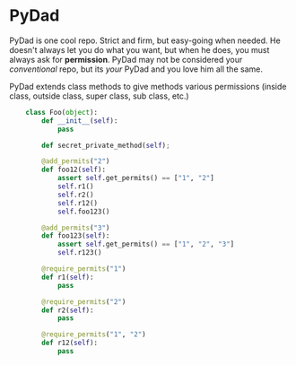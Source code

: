 <h1> PyDad </h1>

PyDad is one cool repo. Strict and firm, but easy-going when needed. He doesn't always let you
do what you want, but when he does, you must always ask for **permission**. PyDad may not be considered
your *conventional* repo, but its *your* PyDad and you love him all the same.

PyDad extends class methods to give methods various permissions (inside class, outside class,
super class, sub class, etc.)

```python
    class Foo(object):
        def __init__(self):
            pass

        def secret_private_method(self);

        @add_permits("2")
        def foo12(self):
            assert self.get_permits() == ["1", "2"]
            self.r1()
            self.r2()
            self.r12()
            self.foo123()

        @add_permits("3")
        def foo123(self):
            assert self.get_permits() == ["1", "2", "3"]
            self.r123()

        @require_permits("1")
        def r1(self):
            pass

        @require_permits("2")
        def r2(self):
            pass

        @require_permits("1", "2")
        def r12(self):
            pass
```